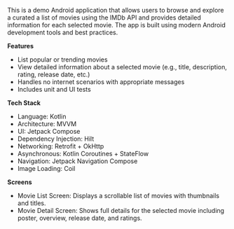 This is a demo Android application that allows users to browse and explore a curated a list of movies using the IMDb API and provides detailed information for each selected movie. The app is built using modern Android development tools and best practices.

**Features**

- List popular or trending movies
- View detailed information about a selected movie (e.g., title, description, rating, release date, etc.)
- Handles no internet scenarios with appropriate messages
- Includes unit and UI tests

**Tech Stack**

- Language: Kotlin
- Architecture: MVVM
- UI: Jetpack Compose
- Dependency Injection: Hilt
- Networking: Retrofit + OkHttp
- Asynchronous: Kotlin Coroutines + StateFlow
- Navigation: Jetpack Navigation Compose
- Image Loading: Coil

**Screens**

- Movie List Screen: Displays a scrollable list of movies with thumbnails and titles.
- Movie Detail Screen: Shows full details for the selected movie including poster, overview, release date, and ratings.
